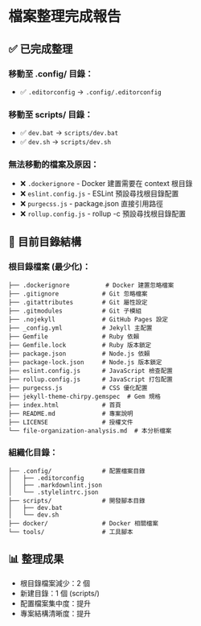 # 檔案整理完成報告

## ✅ 已完成整理

### 移動至 .config/ 目錄：
- ✅ `.editorconfig` → `.config/.editorconfig`

### 移動至 scripts/ 目錄：
- ✅ `dev.bat` → `scripts/dev.bat`
- ✅ `dev.sh` → `scripts/dev.sh`

### 無法移動的檔案及原因：
- ❌ `.dockerignore` - Docker 建置需要在 context 根目錄
- ❌ `eslint.config.js` - ESLint 預設尋找根目錄配置
- ❌ `purgecss.js` - package.json 直接引用路徑
- ❌ `rollup.config.js` - rollup -c 預設尋找根目錄配置

## 📂 目前目錄結構

### 根目錄檔案 (最少化)：
```
├── .dockerignore          # Docker 建置忽略檔案
├── .gitignore            # Git 忽略檔案
├── .gitattributes        # Git 屬性設定
├── .gitmodules           # Git 子模組
├── .nojekyll             # GitHub Pages 設定
├── _config.yml           # Jekyll 主配置
├── Gemfile               # Ruby 依賴
├── Gemfile.lock          # Ruby 版本鎖定
├── package.json          # Node.js 依賴
├── package-lock.json     # Node.js 版本鎖定
├── eslint.config.js      # JavaScript 檢查配置
├── rollup.config.js      # JavaScript 打包配置
├── purgecss.js           # CSS 優化配置
├── jekyll-theme-chirpy.gemspec  # Gem 規格
├── index.html            # 首頁
├── README.md             # 專案說明
├── LICENSE               # 授權文件
└── file-organization-analysis.md  # 本分析檔案
```

### 組織化目錄：
```
├── .config/              # 配置檔案目錄
│   ├── .editorconfig
│   ├── .markdownlint.json
│   └── .stylelintrc.json
├── scripts/              # 開發腳本目錄
│   ├── dev.bat
│   └── dev.sh
├── docker/               # Docker 相關檔案
└── tools/                # 工具腳本
```

## 📊 整理成果
- 根目錄檔案減少：2 個
- 新建目錄：1 個 (scripts/)
- 配置檔案集中度：提升
- 專案結構清晰度：提升
